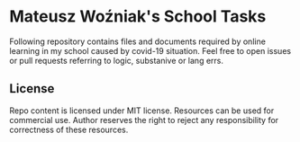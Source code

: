 # Mateusz Woźniak's School Tasks
Following repository contains files and documents required by online learning in my school caused by covid-19 situation. Feel free to open issues or pull requests referring to logic, substanive or lang errs.  

## License
Repo content is licensed under MIT license. Resources can be used for commercial use.
Author reserves the right to reject any responsibility for correctness of these resources. 

